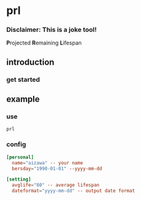 # prl
### Disclaimer: This is a joke tool!
**P**rojected **R**emaining **L**ifespan  
    
## introduction
### get started
## example
### use
```shell
prl 
```

### config
```toml
[personal]
  name="aizawa" -- your name
  bersday="1990-01-01" --yyyy-mm-dd

[setting]
  avglife="80" -- average lifespan
  dateformat="yyyy-mm-dd" -- output date format
```
